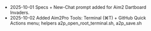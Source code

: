 - 2025-10-01 Specs + New-Chat prompt added for Aim2 Dartboard Invaders.
- 2025-10-02 Added Aim2Pro Tools: Terminal (⌘T) + GitHub Quick Actions menu; helpers a2p_open_root_terminal.sh, a2p_save.sh
